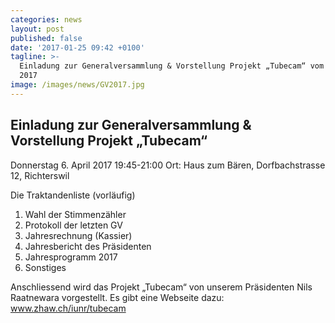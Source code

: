 ```yaml
---
categories: news
layout: post
published: false
date: '2017-01-25 09:42 +0100'
tagline: >-
  Einladung zur Generalversammlung & Vorstellung Projekt „Tubecam“ vom 6. April
  2017
image: /images/news/GV2017.jpg
---
```

## **Einladung zur Generalversammlung & Vorstellung Projekt „Tubecam“**

Donnerstag 6. April 2017 19:45-21:00
Ort: Haus zum Bären, Dorfbachstrasse 12, Richterswil

Die Traktandenliste (vorläufig)
1.	Wahl der Stimmenzähler
2.	Protokoll der letzten GV
3.	Jahresrechnung (Kassier)
4.	Jahresbericht des Präsidenten
5.	Jahresprogramm 2017
6.	Sonstiges

Anschliessend wird das Projekt „Tubecam“ von unserem Präsidenten Nils Raatnewara vorgestellt.
Es gibt eine Webseite dazu: www.zhaw.ch/iunr/tubecam
